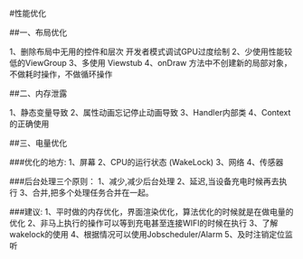 #性能优化

##一、布局优化

1、删除布局中无用的控件和层次    开发者模式调试GPU过度绘制
2、少使用性能较低的ViewGroup
3、多使用<include> <merge> Viewstub
4、onDraw 方法中不创建新的局部对象，不做耗时操作，不做循环操作


##二、内存泄露

1、静态变量导致
2、属性动画忘记停止动画导致
3、Handler内部类
4、Context的正确使用

##三、电量优化

###优化的地方:	1、屏幕
			2、CPU的运行状态 (WakeLock)
			3、网络
			4、传感器

###后台处理三个原则：
	1、减少,减少后台处理
	2、延迟,当设备充电时候再去执行
	3、合并,把多个处理任务合并在一起。

###建议:
1、平时做的内存优化，界面渲染优化，算法优化的时候就是在做电量的优化
2、非马上执行的操作可以等到充电甚至连接WIFI的时候在执行
3、了解wakelock的使用
4、根据情况可以使用Jobscheduler/Alarm
5、及时注销定位监听

